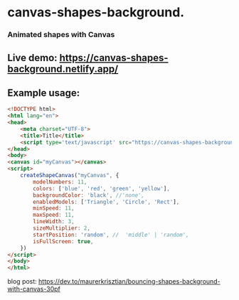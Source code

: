 # canvas-shapes-background.
### Animated shapes with Canvas


## Live demo: https://canvas-shapes-background.netlify.app/

##  Example usage:

```html
<!DOCTYPE html>
<html lang="en">
<head>
    <meta charset="UTF-8">
    <title>Title</title>
    <script type='text/javascript' src="https://canvas-shapes-background.netlify.app/bundle.js"></script>
</head>
<body>
<canvas id="myCanvas"></canvas>
<script>
    createShapeCanvas("myCanvas", {
        modelNumbers: 11,
        colors: ['blue', 'red', 'green', 'yellow'],
        backgroundColor: 'black', //'none',
        enabledModels: ['Triangle', 'Circle', 'Rect'],
        minSpeed: 11,
        maxSpeed: 11,
        lineWidth: 3,
        sizeMultiplier: 2,
        startPosition: 'random', //  'middle' | 'random',
        isFullScreen: true,
    })
</script>
</body>
</html>
```

blog post: https://dev.to/maurerkrisztian/bouncing-shapes-background-with-canvas-30pf

